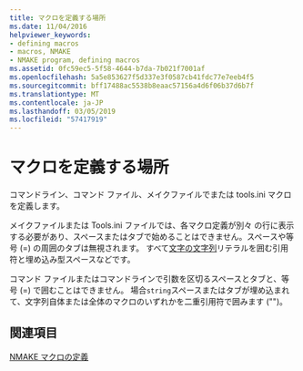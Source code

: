 ```yaml
---
title: マクロを定義する場所
ms.date: 11/04/2016
helpviewer_keywords:
- defining macros
- macros, NMAKE
- NMAKE program, defining macros
ms.assetid: 0fc59ec5-5f58-4644-b7da-7b021f7001af
ms.openlocfilehash: 5a5e853627f5d337e3f0587cb41fdc77e7eeb4f5
ms.sourcegitcommit: bff17488ac5538b8eaac57156a4d6f06b37d6b7f
ms.translationtype: MT
ms.contentlocale: ja-JP
ms.lasthandoff: 03/05/2019
ms.locfileid: "57417919"
---
```

# <a name="where-to-define-macros"></a>マクロを定義する場所

コマンドライン、コマンド ファイル、メイクファイルでまたは tools.ini マクロを定義します。

メイクファイルまたは Tools.ini ファイルでは、各マクロ定義が別々 の行に表示する必要があり、スペースまたはタブで始めることはできません。スペースや等号 (=) の周囲のタブは無視されます。 すべて[文字の文字列](../build/defining-an-nmake-macro.md)リテラルを囲む引用符と埋め込み型スペースなどです。

コマンド ファイルまたはコマンドラインで引数を区切るスペースとタブと、等号 (=) で囲むことはできません。 場合`string`スペースまたはタブが埋め込まれて、文字列自体または全体のマクロのいずれかを二重引用符で囲みます ("")。

## <a name="see-also"></a>関連項目

[NMAKE マクロの定義](../build/defining-an-nmake-macro.md)
